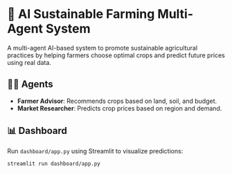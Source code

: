 # 🌱 AI Sustainable Farming Multi-Agent System

A multi-agent AI-based system to promote sustainable agricultural practices by helping farmers choose optimal crops and predict future prices using real data.

## 👨‍💻 Agents

- **Farmer Advisor**: Recommends crops based on land, soil, and budget.
- **Market Researcher**: Predicts crop prices based on region and demand.

## 📊 Dashboard

Run `dashboard/app.py` using Streamlit to visualize predictions:
```bash
streamlit run dashboard/app.py
